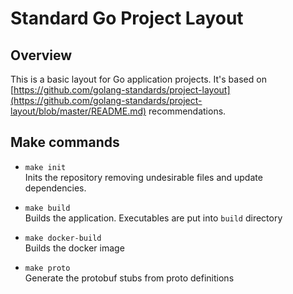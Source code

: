 # Standard Go Project Layout

## Overview

This is a basic layout for Go application projects. It's based on [https://github.com/golang-standards/project-layout](https://github.com/golang-standards/project-layout/blob/master/README.md) recommendations.

## Make commands
- `make init`  
Inits the repository removing undesirable files and update dependencies. 

- `make build`  
Builds the application. Executables are put into `build` directory

- `make docker-build`  
Builds the docker image

- `make proto`  
Generate the protobuf stubs from proto definitions
